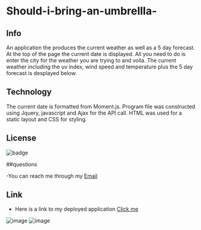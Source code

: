 # Should-i-bring-an-umbrellla-


## Info
An application the produces the current weather as well as a 5 day forecast. At the top of the page
the current date is displayed. All you need to do is enter the city for the weather you are trying to 
and voila. The current weather including the uv index, wind speed and temperature plus the 5 day forecast
is desplayed below. 

## Technology
The current date is formatted from Moment.js. Program file was constructed using Jquery, javascript and
Ajax for the API call. HTML was used for a static layout and CSS for styling. 

## License

![badge](https://img.shields.io/static/v1?label=license&message=MIT&color=green)

##questions

-You can reach me through my [Email](crispb73001@gmail.com)

## Link

- Here is a link to my deployed application [Click me](https://bcrisp084.github.io/Should-i-bring-an-umbrella-/)

![image](https://user-images.githubusercontent.com/73912705/105783970-c9ebfb80-5f45-11eb-9037-9e0dd00d1af0.png)
![image](https://user-images.githubusercontent.com/73912705/105783879-90b38b80-5f45-11eb-8163-6b39b54972db.png)
